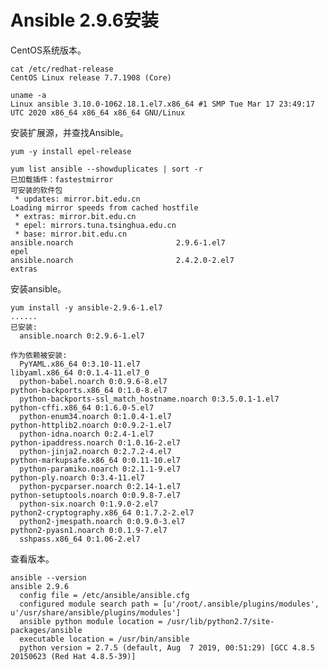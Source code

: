 # Ansible 2.9.6安装

CentOS系统版本。

    cat /etc/redhat-release
    CentOS Linux release 7.7.1908 (Core)

    uname -a
    Linux ansible 3.10.0-1062.18.1.el7.x86_64 #1 SMP Tue Mar 17 23:49:17 UTC 2020 x86_64 x86_64 x86_64 GNU/Linux

安装扩展源，并查找Ansible。

    yum -y install epel-release
    
    yum list ansible --showduplicates | sort -r
    已加载插件：fastestmirror
    可安装的软件包
     * updates: mirror.bit.edu.cn
    Loading mirror speeds from cached hostfile
     * extras: mirror.bit.edu.cn
     * epel: mirrors.tuna.tsinghua.edu.cn
     * base: mirror.bit.edu.cn
    ansible.noarch                       2.9.6-1.el7                          epel
    ansible.noarch                       2.4.2.0-2.el7                        extras

安装ansible。

    yum install -y ansible-2.9.6-1.el7
    ......
    已安装:
      ansible.noarch 0:2.9.6-1.el7
    
    作为依赖被安装:
      PyYAML.x86_64 0:3.10-11.el7                                            libyaml.x86_64 0:0.1.4-11.el7_0
      python-babel.noarch 0:0.9.6-8.el7                                      python-backports.x86_64 0:1.0-8.el7
      python-backports-ssl_match_hostname.noarch 0:3.5.0.1-1.el7             python-cffi.x86_64 0:1.6.0-5.el7
      python-enum34.noarch 0:1.0.4-1.el7                                     python-httplib2.noarch 0:0.9.2-1.el7
      python-idna.noarch 0:2.4-1.el7                                         python-ipaddress.noarch 0:1.0.16-2.el7
      python-jinja2.noarch 0:2.7.2-4.el7                                     python-markupsafe.x86_64 0:0.11-10.el7
      python-paramiko.noarch 0:2.1.1-9.el7                                   python-ply.noarch 0:3.4-11.el7
      python-pycparser.noarch 0:2.14-1.el7                                   python-setuptools.noarch 0:0.9.8-7.el7
      python-six.noarch 0:1.9.0-2.el7                                        python2-cryptography.x86_64 0:1.7.2-2.el7
      python2-jmespath.noarch 0:0.9.0-3.el7                                  python2-pyasn1.noarch 0:0.1.9-7.el7
      sshpass.x86_64 0:1.06-2.el7

查看版本。

    ansible --version
    ansible 2.9.6
      config file = /etc/ansible/ansible.cfg
      configured module search path = [u'/root/.ansible/plugins/modules', u'/usr/share/ansible/plugins/modules']
      ansible python module location = /usr/lib/python2.7/site-packages/ansible
      executable location = /usr/bin/ansible
      python version = 2.7.5 (default, Aug  7 2019, 00:51:29) [GCC 4.8.5 20150623 (Red Hat 4.8.5-39)]
















